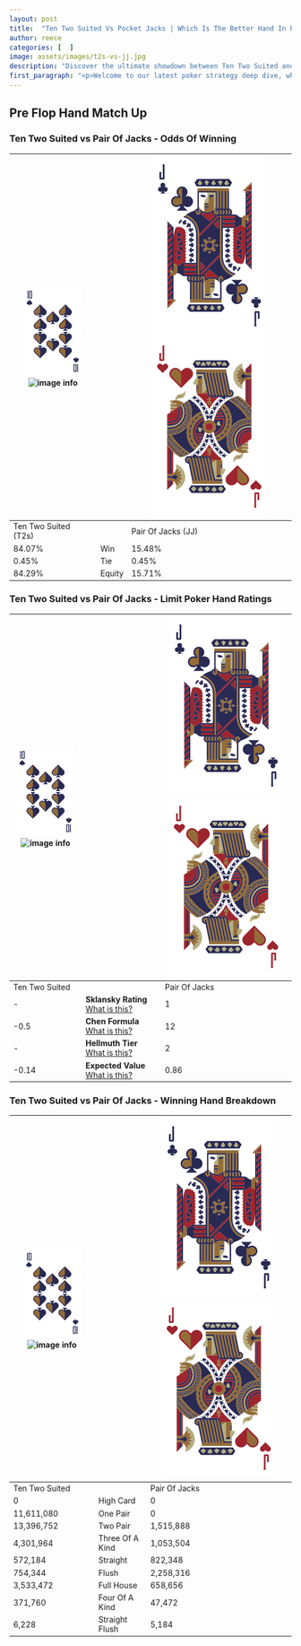 ```yaml
---
layout: post
title:  "Ten Two Suited Vs Pocket Jacks | Which Is The Better Hand In Poker? A Complete Guide"
author: reece
categories: [  ]
image: assets/images/t2s-vs-jj.jpg
description: "Discover the ultimate showdown between Ten Two Suited and Pair Of Jacks in poker! Uncover the odds, strategies, and scenarios where one hand triumphs over the other. Get ready to up your poker game with this thrilling analysis."
first_paragraph: "<p>Welcome to our latest poker strategy deep dive, where we're pitting two distinct hands against each other in a high-stakes showdown: Ten Two Suited vs Pair Of Jacks.</p><p>In the dynamic world of poker, every decision counts, and knowing which hand holds the upper hand is key to your success at the table.</p><p>In this article, we'll dissect these two hands, explore the scenarios where one dominates the other, and equip you with the knowledge to make strategic choices that can tip the odds in your favor.</p><p>Get ready to unravel the intriguing dynamics of these poker hands and elevate your game to new heights.</p>"
---
```




[comment]: # (sp0)

## Pre Flop Hand Match Up

<div class="table hand-ratings" markdown="1"> 



### Ten Two Suited vs Pair Of Jacks - Odds Of Winning


    
| ![image info](assets/images/hand1/T.png) ![image info](assets/images/hand1/2s.png) |  | ![image info](assets/images/hand2/J.png) ![image info](assets/images/hand2/Jo.png) |
| -------- | -------- | -------- |
| Ten Two Suited (T2s) |  | Pair Of Jacks (JJ) |
| 84.07% | Win | 15.48% |
| 0.45% | Tie | 0.45% |
| 84.29% | Equity | 15.71% |




[comment]: # (sp1)



### Ten Two Suited vs Pair Of Jacks - Limit Poker Hand Ratings


    
| ![image info](assets/images/hand1/T.png) ![image info](assets/images/hand1/2s.png) |  | ![image info](assets/images/hand2/J.png) ![image info](assets/images/hand2/Jo.png) |
| -------- | -------- | -------- |
| Ten Two Suited |  | Pair Of Jacks |
| - | **Sklansky Rating** [What is this?](/sklansky-rating-explained) | 1 |
| -0.5 | **Chen Formula** [What is this?](/chen-formula-explained) | 12 |
| - | **Hellmuth Tier** [What is this?](/Hellmuth-tier-explained) | 2 |
| -0.14 | **Expected Value** [What is this?](/expected-value-explained) | 0.86 |




[comment]: # (sp2)



### Ten Two Suited vs Pair Of Jacks - Winning Hand Breakdown


    
| ![image info](assets/images/hand1/T.png) ![image info](assets/images/hand1/2s.png) |  | ![image info](assets/images/hand2/J.png) ![image info](assets/images/hand2/Jo.png) |
| -------- | -------- | -------- |
| Ten Two Suited |  | Pair Of Jacks |
| 0 | High Card | 0 |
| 11,611,080 | One Pair | 0 |
| 13,396,752 | Two Pair | 1,515,888 |
| 4,301,964 | Three Of A Kind | 1,053,504 |
| 572,184 | Straight | 822,348 |
| 754,344 | Flush | 2,258,316 |
| 3,533,472 | Full House | 658,656 |
| 371,760 | Four Of A Kind | 47,472 |
| 6,228 | Straight Flush | 5,184 |




[comment]: # (sp3)



</div>

[comment]: # (sp4)



[comment]: # (sp5)

